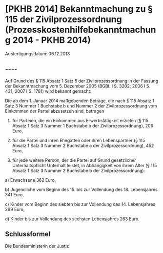 # [PKHB 2014] Bekanntmachung zu § 115 der Zivilprozessordnung  (Prozesskostenhilfebekanntmachung 2014 - PKHB 2014)

Ausfertigungsdatum: 06.12.2013

 

## ----

Auf Grund des § 115 Absatz 1 Satz 5 der Zivilprozessordnung in der Fassung der Bekanntmachung vom 5. Dezember 2005 (BGBl. I S. 3202; 2006 I S. 431; 2007 I S. 1781) wird bekannt gemacht:

Die ab dem 1. Januar 2014 maßgebenden Beträge, die nach § 115 Absatz 1 Satz 3 Nummer 1 Buchstabe b und Nummer 2 der Zivilprozessordnung vom Einkommen der Partei abzusetzen sind, betragen

1. für Parteien, die ein Einkommen aus Erwerbstätigkeit erzielen (§ 115 Absatz 1 Satz 3 Nummer 1 Buchstabe b der Zivilprozessordnung), 206 Euro,

2. für die Partei und ihren Ehegatten oder ihren Lebenspartner (§ 115 Absatz 1 Satz 3 Nummer 2 Buchstabe a der Zivilprozessordnung), 452 Euro,

3. für jede weitere Person, der die Partei auf Grund gesetzlicher Unterhaltspflicht Unterhalt leistet, in Abhängigkeit von ihrem Alter (§ 115 Absatz 1 Satz 3 Nummer 2 Buchstabe b der Zivilprozessordnung):

a) Erwachsene 362 Euro,

b) Jugendliche vom Beginn des 15. bis zur Vollendung des 18. Lebensjahres 341 Euro,

c) Kinder vom Beginn des siebten bis zur Vollendung des 14. Lebensjahres 299 Euro,

d) Kinder bis zur Vollendung des sechsten Lebensjahres 263 Euro.


## Schlussformel

Die Bundesministerin der Justiz
